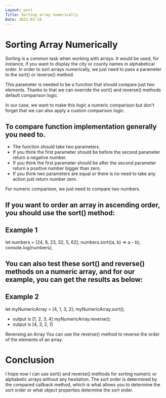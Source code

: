```yaml
---
Layout: post
Title: Sorting array numerically
Date: 2021-03-18
---
```


# Sorting Array Numerically

Sorting is a common task when working with arrays. It would be used, for instance, if you want to display the city or county names in alphabetical order.
In order to sort arrays numerically, we just need to pass a parameter to the sort() or reverse() method.

This parameter is needed to be a function that should compare just two elements. Thanks to that we can override the sort() and reverse() methods default comparison logic.

In our case, we want to make this logic a numeric comparison but don’t forget that we can also apply a custom comparison logic.

## To compare function implementation generally you need to.

- The function should take two parameters.
- If you think the first parameter should be before the second parameter return a negative number.
- If you think the first parameter should be after the second parameter return a positive number bigger than zero.
- If you think two parameters are equal or there is no need to take any action just return number zero.

For numeric comparison, we just need to compare two numbers.

## If you want to order an array in ascending order, you should use the sort() method:

## Example 1

let numbers = [24, 8, 23, 32, 5, 62];
numbers.sort((a, b) => a - b);
console.log(numbers);

## You can also test these sort() and reverse() methods on a numeric array, and for our example, you can get the results as below:

## Example 2

let myNumericArray = [4, 1, 3, 2];
myNumericArray.sort();

- output is [1, 2, 3, 4]
  myNumericArray.reverse();
- output is [4, 3, 2, 1]

Reversing an Array
You can use the reverse() method to reverse the order of the elements of an array.

# Conclusion

I hope now I can use sort() and reverse() methods for sorting numeric or alphabetic arrays without any hesitation.
The sort order is determined by the compared callback method, which is what allows you to determine the sort order or what object properties determine the sort order.
